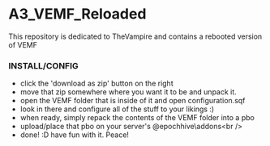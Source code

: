 # A3_VEMF_Reloaded
This repository is dedicated to TheVampire and contains a rebooted version of VEMF

### INSTALL/CONFIG
- click the 'download as zip' button on the right<br />
- move that zip somewhere where you want it to be and unpack it.<br />
- open the VEMF folder that is inside of it and open configuration.sqf<br />
- look in there and configure all of the stuff to your likings :)<br />
- when ready, simply repack the contents of the VEMF folder into a pbo<br />
- upload/place that pbo on your server's @epochhive\addons\<br />
- done! :D have fun with it. Peace!